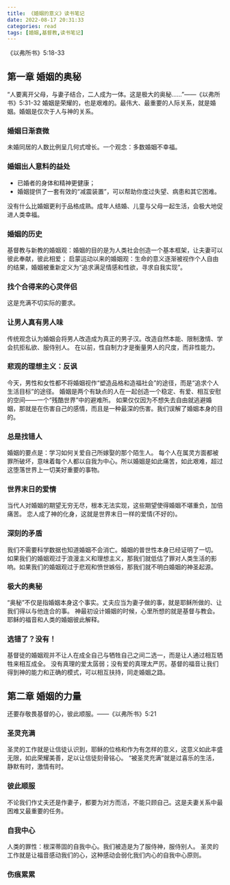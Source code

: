```yaml
---
title: 《婚姻的意义》读书笔记
date: 2022-08-17 20:31:33
categories: read
tags: [婚姻,基督教,读书笔记]
---
```

《以弗所书》5:18-33
## 第一章 婚姻的奥秘
“人要离开父母，与妻子结合，二人成为一体。这是极大的奥秘……”——《以弗所书》5:31-32
婚姻是荣耀的，也是艰难的。最伟大、最重要的人际关系，就是婚姻。婚姻是仅次于人与神的关系。
### 婚姻日渐衰微
未婚同居的人数比例呈几何式增长。一个观念：多数婚姻不幸福。
<!-- more -->
### 婚姻出人意料的益处
- 已婚者的身体和精神更健康；
- 婚姻提供了一套有效的“减震装置”，可以帮助你度过失望、病患和其它困难。

没有什么比婚姻更利于品格成熟。成年人结婚、儿童与父母一起生活，会极大地促进人类幸福。

### 婚姻的历史
基督教与新教的婚姻观：婚姻的目的是为人类社会创造一个基本框架，让夫妻可以彼此奉献，彼此相爱；
启蒙运动以来的婚姻观：生命的意义逐渐被视作个人自由的结果，婚姻被重新定义为“追求满足情感和性欲，寻求自我实现”。
### 找个合得来的心灵伴侣
这是充满不切实际的要求。
### 让男人真有男人味
传统观念认为婚姻会将男人改造成为真正的男子汉。改造自然本能、限制激情、学会抗拒私欲、服侍别人。
在以前，性自制力才是衡量男人的尺度，而非性能力。
### 悲观的理想主义：反讽
今天，男性和女性都不将婚姻视作“塑造品格和造福社会”的途径，而是“追求个人生活目标”的途径。
婚姻是两个有缺点的人在一起创造一个稳定、有爱、相互安慰的空间——一个“残酷世界”中的避难所。
如果仅仅因为不想失去自由就逃避婚姻，那就是在伤害自己的感情，而且是一种最深的伤害。我们误解了婚姻本身的目的。
### 总是找错人
婚姻的要点是：学习如何关爱自己所嫁娶的那个陌生人。
每个人在属灵方面都被罪所破坏，意味着每个人都以自我为中心。所以婚姻是如此痛苦，如此艰难，超过这堕落世界上一切美好重要的事物。
### 世界末日的爱情
当代人对婚姻的期望无穷无尽，根本无法实现，这些期望使得婚姻不堪重负，加倍痛苦。
恋人成了神的化身，这就是世界末日一样的爱情(不好的)。
### 深刻的矛盾
我们不需要科学数据也知道婚姻不会消亡。婚姻的普世性本身已经证明了一切。
如果我们的婚姻观过于浪漫主义和理想主义，那我们就低估了罪对人类生活的影响。如果我们的婚姻观过于悲观和愤世嫉俗，那我们就不明白婚姻的神圣起源。
### 极大的奥秘
“奥秘”不仅是指婚姻本身这个事实。丈夫应当为妻子做的事，就是耶稣所做的、让我们得以与他连合的事。
神最初设计婚姻的时候，心里所想的就是基督与教会。耶稣的福音和人类的婚姻彼此解释。
### 选错了？没有！
基督徒的婚姻观并不让人在成全自己与牺牲自己之间二选一，而是让人通过相互牺牲来相互成全。
没有真理的爱太孱弱；没有爱的真理太严厉。基督的福音让我们得到神的能力和正确的模式，可以相互扶持，同走婚姻之路。
## 第二章 婚姻的力量
还要存敬畏基督的心，彼此顺服。——《以弗所书》5:21
### 圣灵充满
圣灵的工作就是让信徒认识到，耶稣的位格和作为有怎样的意义，这意义如此丰盛无限，如此荣耀美善，足以让信徒刻骨铭心。
“被圣灵充满”就是过喜乐的生活，静默有时，激情有时。
### 彼此顺服
不论我们作丈夫还是作妻子，都要为对方而活，不能只顾自己。这是夫妻关系中最困难又最重要的任务。
### 自我中心
人类的罪性：根深蒂固的自我中心。我们被造是为了服侍神，服侍别人。
圣灵的工作就是让福音感动我们的心，这种感动会弱化我们内心的自我中心原则。
### 伤痕累累
